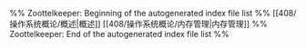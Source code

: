 %% Zoottelkeeper: Beginning of the autogenerated index file list  %%
 [[408/操作系统概论/概述|概述]]
 [[408/操作系统概论/内存管理|内存管理]]
%% Zoottelkeeper: End of the autogenerated index file list  %%
